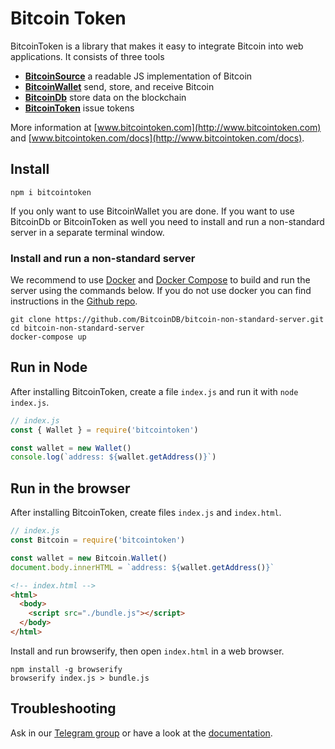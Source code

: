 # Bitcoin Token

BitcoinToken is a library that makes it easy to integrate Bitcoin into web applications. It consists of three tools

 * **[BitcoinSource](https://github.com/the-bitcoin-token/BitcoinSource)** a readable JS implementation of Bitcoin
 * **[BitcoinWallet](http://www.bitcointoken.com/docs#bitcoinwallet)** send, store, and receive Bitcoin
 * **[BitcoinDb](http://www.bitcointoken.com/docs#bitcoindb)** store data on the blockchain
 * **[BitcoinToken](http://www.bitcointoken.com/docs#bitcointoken)** issue tokens

More information at [www.bitcointoken.com](http://www.bitcointoken.com) and [www.bitcointoken.com/docs](http://www.bitcointoken.com/docs).

## Install

````terminal
npm i bitcointoken
````

If you only want to use BitcoinWallet you are done. If you want to use BitcoinDb or BitcoinToken as well you need to install and run a non-standard server in a separate terminal window.

### Install and run a non-standard server

We recommend to use <a href="https://www.docker.com/">Docker</a> and <a href="https://docs.docker.com/compose/">Docker Compose</a> to build and run the server using the commands below. If you do not use docker you can find instructions in the <a href="https://github.com/the-bitcoin-token/bitcoin-non-standard-server">Github repo</a>.

````shell
git clone https://github.com/BitcoinDB/bitcoin-non-standard-server.git
cd bitcoin-non-standard-server
docker-compose up
````


## Run in Node

After installing BitcoinToken, create a file <code>index.js</code> and run it with `node index.js`.

````javascript
// index.js
const { Wallet } = require('bitcointoken')

const wallet = new Wallet()
console.log(`address: ${wallet.getAddress()}`)
````


## Run in the browser

After installing BitcoinToken, create files <code>index.js</code> and <code>index.html</code>.

````javascript
// index.js
const Bitcoin = require('bitcointoken')

const wallet = new Bitcoin.Wallet()
document.body.innerHTML = `address: ${wallet.getAddress()}`
````


````html
<!-- index.html -->
<html>
  <body>
    <script src="./bundle.js"></script>
  </body>
</html>
````

Install and run browserify, then open <code>index.html</code> in a web browser.

````shell
npm install -g browserify
browserify index.js > bundle.js
````


## Troubleshooting

Ask in our [Telegram group](https://t.me/joinchat/FMrjOUWRuUkNuIt7zJL8tg) or have a look at the [documentation](http://www.bitcointoken.com/docs).
